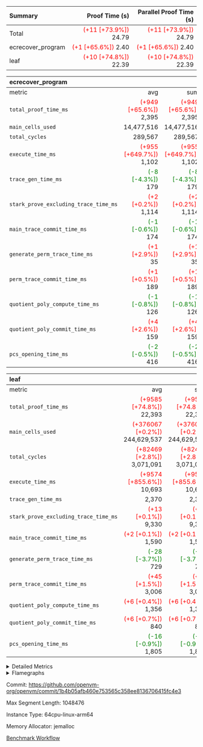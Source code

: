 | Summary | Proof Time (s) | Parallel Proof Time (s) |
|:---|---:|---:|
| Total | <span style='color: red'>(+11 [+73.9%])</span> 24.79 | <span style='color: red'>(+11 [+73.9%])</span> 24.79 |
| ecrecover_program | <span style='color: red'>(+1 [+65.6%])</span> 2.40 | <span style='color: red'>(+1 [+65.6%])</span> 2.40 |
| leaf | <span style='color: red'>(+10 [+74.8%])</span> 22.39 | <span style='color: red'>(+10 [+74.8%])</span> 22.39 |


| ecrecover_program |||||
|:---|---:|---:|---:|---:|
|metric|avg|sum|max|min|
| `total_proof_time_ms ` | <span style='color: red'>(+949 [+65.6%])</span> 2,395 | <span style='color: red'>(+949 [+65.6%])</span> 2,395 | <span style='color: red'>(+949 [+65.6%])</span> 2,395 | <span style='color: red'>(+949 [+65.6%])</span> 2,395 |
| `main_cells_used     ` |  14,477,516 |  14,477,516 |  14,477,516 |  14,477,516 |
| `total_cycles        ` |  289,567 |  289,567 |  289,567 |  289,567 |
| `execute_time_ms     ` | <span style='color: red'>(+955 [+649.7%])</span> 1,102 | <span style='color: red'>(+955 [+649.7%])</span> 1,102 | <span style='color: red'>(+955 [+649.7%])</span> 1,102 | <span style='color: red'>(+955 [+649.7%])</span> 1,102 |
| `trace_gen_time_ms   ` | <span style='color: green'>(-8 [-4.3%])</span> 179 | <span style='color: green'>(-8 [-4.3%])</span> 179 | <span style='color: green'>(-8 [-4.3%])</span> 179 | <span style='color: green'>(-8 [-4.3%])</span> 179 |
| `stark_prove_excluding_trace_time_ms` | <span style='color: red'>(+2 [+0.2%])</span> 1,114 | <span style='color: red'>(+2 [+0.2%])</span> 1,114 | <span style='color: red'>(+2 [+0.2%])</span> 1,114 | <span style='color: red'>(+2 [+0.2%])</span> 1,114 |
| `main_trace_commit_time_ms` | <span style='color: green'>(-1 [-0.6%])</span> 174 | <span style='color: green'>(-1 [-0.6%])</span> 174 | <span style='color: green'>(-1 [-0.6%])</span> 174 | <span style='color: green'>(-1 [-0.6%])</span> 174 |
| `generate_perm_trace_time_ms` | <span style='color: red'>(+1 [+2.9%])</span> 35 | <span style='color: red'>(+1 [+2.9%])</span> 35 | <span style='color: red'>(+1 [+2.9%])</span> 35 | <span style='color: red'>(+1 [+2.9%])</span> 35 |
| `perm_trace_commit_time_ms` | <span style='color: red'>(+1 [+0.5%])</span> 189 | <span style='color: red'>(+1 [+0.5%])</span> 189 | <span style='color: red'>(+1 [+0.5%])</span> 189 | <span style='color: red'>(+1 [+0.5%])</span> 189 |
| `quotient_poly_compute_time_ms` | <span style='color: green'>(-1 [-0.8%])</span> 126 | <span style='color: green'>(-1 [-0.8%])</span> 126 | <span style='color: green'>(-1 [-0.8%])</span> 126 | <span style='color: green'>(-1 [-0.8%])</span> 126 |
| `quotient_poly_commit_time_ms` | <span style='color: red'>(+4 [+2.6%])</span> 159 | <span style='color: red'>(+4 [+2.6%])</span> 159 | <span style='color: red'>(+4 [+2.6%])</span> 159 | <span style='color: red'>(+4 [+2.6%])</span> 159 |
| `pcs_opening_time_ms ` | <span style='color: green'>(-2 [-0.5%])</span> 416 | <span style='color: green'>(-2 [-0.5%])</span> 416 | <span style='color: green'>(-2 [-0.5%])</span> 416 | <span style='color: green'>(-2 [-0.5%])</span> 416 |

| leaf |||||
|:---|---:|---:|---:|---:|
|metric|avg|sum|max|min|
| `total_proof_time_ms ` | <span style='color: red'>(+9585 [+74.8%])</span> 22,393 | <span style='color: red'>(+9585 [+74.8%])</span> 22,393 | <span style='color: red'>(+9585 [+74.8%])</span> 22,393 | <span style='color: red'>(+9585 [+74.8%])</span> 22,393 |
| `main_cells_used     ` | <span style='color: red'>(+376067 [+0.2%])</span> 244,629,537 | <span style='color: red'>(+376067 [+0.2%])</span> 244,629,537 | <span style='color: red'>(+376067 [+0.2%])</span> 244,629,537 | <span style='color: red'>(+376067 [+0.2%])</span> 244,629,537 |
| `total_cycles        ` | <span style='color: red'>(+82469 [+2.8%])</span> 3,071,091 | <span style='color: red'>(+82469 [+2.8%])</span> 3,071,091 | <span style='color: red'>(+82469 [+2.8%])</span> 3,071,091 | <span style='color: red'>(+82469 [+2.8%])</span> 3,071,091 |
| `execute_time_ms     ` | <span style='color: red'>(+9574 [+855.6%])</span> 10,693 | <span style='color: red'>(+9574 [+855.6%])</span> 10,693 | <span style='color: red'>(+9574 [+855.6%])</span> 10,693 | <span style='color: red'>(+9574 [+855.6%])</span> 10,693 |
| `trace_gen_time_ms   ` |  2,370 |  2,370 |  2,370 |  2,370 |
| `stark_prove_excluding_trace_time_ms` | <span style='color: red'>(+13 [+0.1%])</span> 9,330 | <span style='color: red'>(+13 [+0.1%])</span> 9,330 | <span style='color: red'>(+13 [+0.1%])</span> 9,330 | <span style='color: red'>(+13 [+0.1%])</span> 9,330 |
| `main_trace_commit_time_ms` | <span style='color: red'>(+2 [+0.1%])</span> 1,590 | <span style='color: red'>(+2 [+0.1%])</span> 1,590 | <span style='color: red'>(+2 [+0.1%])</span> 1,590 | <span style='color: red'>(+2 [+0.1%])</span> 1,590 |
| `generate_perm_trace_time_ms` | <span style='color: green'>(-28 [-3.7%])</span> 729 | <span style='color: green'>(-28 [-3.7%])</span> 729 | <span style='color: green'>(-28 [-3.7%])</span> 729 | <span style='color: green'>(-28 [-3.7%])</span> 729 |
| `perm_trace_commit_time_ms` | <span style='color: red'>(+45 [+1.5%])</span> 3,006 | <span style='color: red'>(+45 [+1.5%])</span> 3,006 | <span style='color: red'>(+45 [+1.5%])</span> 3,006 | <span style='color: red'>(+45 [+1.5%])</span> 3,006 |
| `quotient_poly_compute_time_ms` | <span style='color: red'>(+6 [+0.4%])</span> 1,356 | <span style='color: red'>(+6 [+0.4%])</span> 1,356 | <span style='color: red'>(+6 [+0.4%])</span> 1,356 | <span style='color: red'>(+6 [+0.4%])</span> 1,356 |
| `quotient_poly_commit_time_ms` | <span style='color: red'>(+6 [+0.7%])</span> 840 | <span style='color: red'>(+6 [+0.7%])</span> 840 | <span style='color: red'>(+6 [+0.7%])</span> 840 | <span style='color: red'>(+6 [+0.7%])</span> 840 |
| `pcs_opening_time_ms ` | <span style='color: green'>(-16 [-0.9%])</span> 1,805 | <span style='color: green'>(-16 [-0.9%])</span> 1,805 | <span style='color: green'>(-16 [-0.9%])</span> 1,805 | <span style='color: green'>(-16 [-0.9%])</span> 1,805 |



<details>
<summary>Detailed Metrics</summary>

| group | num_segments | keygen_time_ms | commit_exe_time_ms |
| --- | --- | --- | --- |
| ecrecover_program | 1 | 920 | 7 | 

| group | air_name | quotient_deg | interactions | constraints |
| --- | --- | --- | --- | --- |
| ecrecover_program | AccessAdapterAir<16> | 2 | 5 | 12 | 
| ecrecover_program | AccessAdapterAir<2> | 2 | 5 | 12 | 
| ecrecover_program | AccessAdapterAir<32> | 2 | 5 | 12 | 
| ecrecover_program | AccessAdapterAir<4> | 2 | 5 | 12 | 
| ecrecover_program | AccessAdapterAir<8> | 2 | 5 | 12 | 
| ecrecover_program | BitwiseOperationLookupAir<8> | 2 | 2 | 4 | 
| ecrecover_program | KeccakVmAir | 2 | 321 | 4,513 | 
| ecrecover_program | MemoryMerkleAir<8> | 2 | 4 | 39 | 
| ecrecover_program | PersistentBoundaryAir<8> | 2 | 3 | 7 | 
| ecrecover_program | PhantomAir | 2 | 3 | 5 | 
| ecrecover_program | Poseidon2PeripheryAir<BabyBearParameters>, 1> | 2 | 1 | 286 | 
| ecrecover_program | ProgramAir | 1 | 1 | 4 | 
| ecrecover_program | RangeTupleCheckerAir<2> | 1 | 1 | 4 | 
| ecrecover_program | Rv32HintStoreAir | 2 | 18 | 28 | 
| ecrecover_program | VariableRangeCheckerAir | 1 | 1 | 4 | 
| ecrecover_program | VmAirWrapper<Rv32BaseAluAdapterAir, BaseAluCoreAir<4, 8> | 2 | 20 | 37 | 
| ecrecover_program | VmAirWrapper<Rv32BaseAluAdapterAir, LessThanCoreAir<4, 8> | 2 | 18 | 40 | 
| ecrecover_program | VmAirWrapper<Rv32BaseAluAdapterAir, ShiftCoreAir<4, 8> | 2 | 24 | 91 | 
| ecrecover_program | VmAirWrapper<Rv32BranchAdapterAir, BranchEqualCoreAir<4> | 2 | 11 | 20 | 
| ecrecover_program | VmAirWrapper<Rv32BranchAdapterAir, BranchLessThanCoreAir<4, 8> | 2 | 13 | 35 | 
| ecrecover_program | VmAirWrapper<Rv32CondRdWriteAdapterAir, Rv32JalLuiCoreAir> | 2 | 10 | 18 | 
| ecrecover_program | VmAirWrapper<Rv32IsEqualModAdapterAir<2, 1, 32, 32>, ModularIsEqualCoreAir<32, 4, 8> | 2 | 25 | 225 | 
| ecrecover_program | VmAirWrapper<Rv32JalrAdapterAir, Rv32JalrCoreAir> | 2 | 16 | 20 | 
| ecrecover_program | VmAirWrapper<Rv32LoadStoreAdapterAir, LoadSignExtendCoreAir<4, 8> | 2 | 18 | 33 | 
| ecrecover_program | VmAirWrapper<Rv32LoadStoreAdapterAir, LoadStoreCoreAir<4> | 2 | 17 | 40 | 
| ecrecover_program | VmAirWrapper<Rv32MultAdapterAir, DivRemCoreAir<4, 8> | 2 | 25 | 84 | 
| ecrecover_program | VmAirWrapper<Rv32MultAdapterAir, MulHCoreAir<4, 8> | 2 | 24 | 31 | 
| ecrecover_program | VmAirWrapper<Rv32MultAdapterAir, MultiplicationCoreAir<4, 8> | 2 | 19 | 19 | 
| ecrecover_program | VmAirWrapper<Rv32RdWriteAdapterAir, Rv32AuipcCoreAir> | 2 | 12 | 14 | 
| ecrecover_program | VmAirWrapper<Rv32VecHeapAdapterAir<1, 2, 2, 32, 32>, FieldExpressionCoreAir> | 2 | 415 | 480 | 
| ecrecover_program | VmAirWrapper<Rv32VecHeapAdapterAir<2, 1, 1, 32, 32>, FieldExpressionCoreAir> | 2 | 158 | 190 | 
| ecrecover_program | VmAirWrapper<Rv32VecHeapAdapterAir<2, 2, 2, 32, 32>, FieldExpressionCoreAir> | 2 | 428 | 457 | 
| ecrecover_program | VmConnectorAir | 2 | 5 | 11 | 
| leaf | AccessAdapterAir<2> | 2 | 5 | 12 | 
| leaf | AccessAdapterAir<4> | 2 | 5 | 12 | 
| leaf | AccessAdapterAir<8> | 2 | 5 | 12 | 
| leaf | FriReducedOpeningAir | 2 | 39 | 71 | 
| leaf | JalRangeCheckAir | 2 | 9 | 14 | 
| leaf | NativePoseidon2Air<BabyBearParameters>, 1> | 2 | 136 | 572 | 
| leaf | PhantomAir | 2 | 3 | 5 | 
| leaf | ProgramAir | 1 | 1 | 4 | 
| leaf | VariableRangeCheckerAir | 1 | 1 | 4 | 
| leaf | VmAirWrapper<AluNativeAdapterAir, FieldArithmeticCoreAir> | 2 | 15 | 27 | 
| leaf | VmAirWrapper<BranchNativeAdapterAir, BranchEqualCoreAir<1> | 2 | 11 | 25 | 
| leaf | VmAirWrapper<NativeAdapterAir<2, 0>, PublicValuesCoreAir> | 2 | 11 | 30 | 
| leaf | VmAirWrapper<NativeLoadStoreAdapterAir<1>, NativeLoadStoreCoreAir<1> | 2 | 15 | 20 | 
| leaf | VmAirWrapper<NativeLoadStoreAdapterAir<4>, NativeLoadStoreCoreAir<4> | 2 | 15 | 20 | 
| leaf | VmAirWrapper<NativeVectorizedAdapterAir<4>, FieldExtensionCoreAir> | 2 | 15 | 27 | 
| leaf | VmConnectorAir | 2 | 5 | 11 | 
| leaf | VolatileBoundaryAir | 2 | 7 | 19 | 

| group | air_name | dsl_ir | idx | opcode | cells_used |
| --- | --- | --- | --- | --- | --- |
| leaf | <AluNativeAdapterAir,FieldArithmeticCoreAir> |  | 0 | ADD | 29 | 
| leaf | <AluNativeAdapterAir,FieldArithmeticCoreAir> | AddEFFI | 0 | ADD | 30,160 | 
| leaf | <AluNativeAdapterAir,FieldArithmeticCoreAir> | AddEFI | 0 | ADD | 128,296 | 
| leaf | <AluNativeAdapterAir,FieldArithmeticCoreAir> | AddEI | 0 | ADD | 6,278,384 | 
| leaf | <AluNativeAdapterAir,FieldArithmeticCoreAir> | AddF | 0 | ADD | 950,040 | 
| leaf | <AluNativeAdapterAir,FieldArithmeticCoreAir> | AddFI | 0 | ADD | 2,774,053 | 
| leaf | <AluNativeAdapterAir,FieldArithmeticCoreAir> | AddV | 0 | ADD | 639,653 | 
| leaf | <AluNativeAdapterAir,FieldArithmeticCoreAir> | AddVI | 0 | ADD | 7,245,737 | 
| leaf | <AluNativeAdapterAir,FieldArithmeticCoreAir> | Alloc | 0 | ADD | 1,040,404 | 
| leaf | <AluNativeAdapterAir,FieldArithmeticCoreAir> | Alloc | 0 | MUL | 284,664 | 
| leaf | <AluNativeAdapterAir,FieldArithmeticCoreAir> | CastFV | 0 | ADD | 27,173 | 
| leaf | <AluNativeAdapterAir,FieldArithmeticCoreAir> | DivEIN | 0 | ADD | 11,484 | 
| leaf | <AluNativeAdapterAir,FieldArithmeticCoreAir> | DivF | 0 | DIV | 58,000 | 
| leaf | <AluNativeAdapterAir,FieldArithmeticCoreAir> | DivFIN | 0 | DIV | 6,757 | 
| leaf | <AluNativeAdapterAir,FieldArithmeticCoreAir> | ImmE | 0 | ADD | 143,144 | 
| leaf | <AluNativeAdapterAir,FieldArithmeticCoreAir> | ImmF | 0 | ADD | 934,844 | 
| leaf | <AluNativeAdapterAir,FieldArithmeticCoreAir> | ImmV | 0 | ADD | 1,368,713 | 
| leaf | <AluNativeAdapterAir,FieldArithmeticCoreAir> | LoadE | 0 | ADD | 988,900 | 
| leaf | <AluNativeAdapterAir,FieldArithmeticCoreAir> | LoadE | 0 | MUL | 988,900 | 
| leaf | <AluNativeAdapterAir,FieldArithmeticCoreAir> | LoadF | 0 | ADD | 439,785 | 
| leaf | <AluNativeAdapterAir,FieldArithmeticCoreAir> | LoadF | 0 | MUL | 25,056 | 
| leaf | <AluNativeAdapterAir,FieldArithmeticCoreAir> | LoadHeapPtr | 0 | ADD | 29 | 
| leaf | <AluNativeAdapterAir,FieldArithmeticCoreAir> | LoadV | 0 | ADD | 502,744 | 
| leaf | <AluNativeAdapterAir,FieldArithmeticCoreAir> | LoadV | 0 | MUL | 429,345 | 
| leaf | <AluNativeAdapterAir,FieldArithmeticCoreAir> | MulEF | 0 | MUL | 243,368 | 
| leaf | <AluNativeAdapterAir,FieldArithmeticCoreAir> | MulEFI | 0 | MUL | 322,712 | 
| leaf | <AluNativeAdapterAir,FieldArithmeticCoreAir> | MulEI | 0 | ADD | 1,124,620 | 
| leaf | <AluNativeAdapterAir,FieldArithmeticCoreAir> | MulF | 0 | MUL | 1,083,092 | 
| leaf | <AluNativeAdapterAir,FieldArithmeticCoreAir> | MulFI | 0 | MUL | 842,479 | 
| leaf | <AluNativeAdapterAir,FieldArithmeticCoreAir> | MulV | 0 | MUL | 55,303 | 
| leaf | <AluNativeAdapterAir,FieldArithmeticCoreAir> | MulVI | 0 | MUL | 466,610 | 
| leaf | <AluNativeAdapterAir,FieldArithmeticCoreAir> | NegE | 0 | MUL | 3,596 | 
| leaf | <AluNativeAdapterAir,FieldArithmeticCoreAir> | StoreE | 0 | ADD | 878,700 | 
| leaf | <AluNativeAdapterAir,FieldArithmeticCoreAir> | StoreE | 0 | MUL | 878,700 | 
| leaf | <AluNativeAdapterAir,FieldArithmeticCoreAir> | StoreF | 0 | ADD | 22,620 | 
| leaf | <AluNativeAdapterAir,FieldArithmeticCoreAir> | StoreF | 0 | MUL | 22,156 | 
| leaf | <AluNativeAdapterAir,FieldArithmeticCoreAir> | StoreHeapPtr | 0 | ADD | 29 | 
| leaf | <AluNativeAdapterAir,FieldArithmeticCoreAir> | StoreV | 0 | ADD | 94,656 | 
| leaf | <AluNativeAdapterAir,FieldArithmeticCoreAir> | StoreV | 0 | MUL | 52,751 | 
| leaf | <AluNativeAdapterAir,FieldArithmeticCoreAir> | SubEF | 0 | ADD | 1,895,730 | 
| leaf | <AluNativeAdapterAir,FieldArithmeticCoreAir> | SubEF | 0 | SUB | 631,910 | 
| leaf | <AluNativeAdapterAir,FieldArithmeticCoreAir> | SubEFI | 0 | ADD | 342,200 | 
| leaf | <AluNativeAdapterAir,FieldArithmeticCoreAir> | SubEI | 0 | ADD | 22,968 | 
| leaf | <AluNativeAdapterAir,FieldArithmeticCoreAir> | SubFI | 0 | SUB | 841,464 | 
| leaf | <AluNativeAdapterAir,FieldArithmeticCoreAir> | SubV | 0 | SUB | 615,583 | 
| leaf | <AluNativeAdapterAir,FieldArithmeticCoreAir> | SubVI | 0 | SUB | 61,770 | 
| leaf | <AluNativeAdapterAir,FieldArithmeticCoreAir> | SubVIN | 0 | SUB | 55,100 | 
| leaf | <AluNativeAdapterAir,FieldArithmeticCoreAir> | UnsafeCastVF | 0 | ADD | 26,245 | 
| leaf | <AluNativeAdapterAir,FieldArithmeticCoreAir> | ZipFor | 0 | ADD | 8,285,677 | 
| leaf | <BranchNativeAdapterAir,BranchEqualCoreAir<1>> | AssertEqE | 0 | BNE | 12,420 | 
| leaf | <BranchNativeAdapterAir,BranchEqualCoreAir<1>> | AssertEqEI | 0 | BNE | 184 | 
| leaf | <BranchNativeAdapterAir,BranchEqualCoreAir<1>> | AssertEqF | 0 | BNE | 689,080 | 
| leaf | <BranchNativeAdapterAir,BranchEqualCoreAir<1>> | AssertEqV | 0 | BNE | 35,765 | 
| leaf | <BranchNativeAdapterAir,BranchEqualCoreAir<1>> | AssertEqVI | 0 | BNE | 20,861 | 
| leaf | <BranchNativeAdapterAir,BranchEqualCoreAir<1>> | AssertNonZero | 0 | BEQ | 23 | 
| leaf | <BranchNativeAdapterAir,BranchEqualCoreAir<1>> | IfEq | 0 | BNE | 2,085,364 | 
| leaf | <BranchNativeAdapterAir,BranchEqualCoreAir<1>> | IfEqI | 0 | BNE | 313,076 | 
| leaf | <BranchNativeAdapterAir,BranchEqualCoreAir<1>> | IfNe | 0 | BEQ | 252,103 | 
| leaf | <BranchNativeAdapterAir,BranchEqualCoreAir<1>> | IfNeI | 0 | BEQ | 4,830 | 
| leaf | <BranchNativeAdapterAir,BranchEqualCoreAir<1>> | ZipFor | 0 | BNE | 4,703,776 | 
| leaf | <NativeAdapterAir<2, 0>,PublicValuesCoreAir> | Publish | 0 | PUBLISH | 972 | 
| leaf | <NativeLoadStoreAdapterAir<1>,NativeLoadStoreCoreAir<1>> | LoadF | 0 | LOADW | 3,493,434 | 
| leaf | <NativeLoadStoreAdapterAir<1>,NativeLoadStoreCoreAir<1>> | LoadV | 0 | LOADW | 4,608,114 | 
| leaf | <NativeLoadStoreAdapterAir<1>,NativeLoadStoreCoreAir<1>> | StoreF | 0 | STOREW | 1,970,241 | 
| leaf | <NativeLoadStoreAdapterAir<1>,NativeLoadStoreCoreAir<1>> | StoreHintWord | 0 | HINT_STOREW | 2,837,793 | 
| leaf | <NativeLoadStoreAdapterAir<1>,NativeLoadStoreCoreAir<1>> | StoreV | 0 | STOREW | 391,020 | 
| leaf | <NativeLoadStoreAdapterAir<4>,NativeLoadStoreCoreAir<4>> | LoadE | 0 | LOADW | 2,661,255 | 
| leaf | <NativeLoadStoreAdapterAir<4>,NativeLoadStoreCoreAir<4>> | StoreE | 0 | STOREW | 1,131,354 | 
| leaf | <NativeVectorizedAdapterAir<4>,FieldExtensionCoreAir> | AddE | 0 | FE4ADD | 3,363,152 | 
| leaf | <NativeVectorizedAdapterAir<4>,FieldExtensionCoreAir> | DivE | 0 | BBE4DIV | 899,460 | 
| leaf | <NativeVectorizedAdapterAir<4>,FieldExtensionCoreAir> | DivEIN | 0 | BBE4DIV | 3,762 | 
| leaf | <NativeVectorizedAdapterAir<4>,FieldExtensionCoreAir> | MulE | 0 | BBE4MUL | 3,554,786 | 
| leaf | <NativeVectorizedAdapterAir<4>,FieldExtensionCoreAir> | MulEI | 0 | BBE4MUL | 368,410 | 
| leaf | <NativeVectorizedAdapterAir<4>,FieldExtensionCoreAir> | SubE | 0 | FE4SUB | 745,674 | 
| leaf | FriReducedOpeningAir | FriReducedOpening | 0 | FRI_REDUCED_OPENING | 61,927,200 | 
| leaf | JalRangeCheck |  | 0 | JAL | 12 | 
| leaf | JalRangeCheck | Alloc | 0 | RANGE_CHECK | 333,048 | 
| leaf | JalRangeCheck | IfEqI | 0 | JAL | 48,372 | 
| leaf | JalRangeCheck | IfNe | 0 | JAL | 36 | 
| leaf | JalRangeCheck | ZipFor | 0 | JAL | 232,440 | 
| leaf | PhantomAir | CT-CheckTraceHeightConstraints | 0 | PHANTOM | 12 | 
| leaf | PhantomAir | CT-ExtractPublicValuesCommit | 0 | PHANTOM | 12 | 
| leaf | PhantomAir | CT-HintOpenedValues | 0 | PHANTOM | 9,600 | 
| leaf | PhantomAir | CT-HintOpeningProof | 0 | PHANTOM | 9,612 | 
| leaf | PhantomAir | CT-HintOpeningValues | 0 | PHANTOM | 12 | 
| leaf | PhantomAir | CT-InitializePcsConst | 0 | PHANTOM | 12 | 
| leaf | PhantomAir | CT-ReadProofsFromInput | 0 | PHANTOM | 12 | 
| leaf | PhantomAir | CT-VerifyProofs | 0 | PHANTOM | 12 | 
| leaf | PhantomAir | CT-cache-generator-powers | 0 | PHANTOM | 1,200 | 
| leaf | PhantomAir | CT-compute-reduced-opening | 0 | PHANTOM | 9,600 | 
| leaf | PhantomAir | CT-exp-reverse-bits-len | 0 | PHANTOM | 170,400 | 
| leaf | PhantomAir | CT-pre-compute-rounds-context | 0 | PHANTOM | 12 | 
| leaf | PhantomAir | CT-single-reduced-opening-eval | 0 | PHANTOM | 260,400 | 
| leaf | PhantomAir | CT-stage-c-build-rounds | 0 | PHANTOM | 12 | 
| leaf | PhantomAir | CT-stage-d-verifier-verify | 0 | PHANTOM | 12 | 
| leaf | PhantomAir | CT-stage-d-verify-pcs | 0 | PHANTOM | 12 | 
| leaf | PhantomAir | CT-stage-e-verify-constraints | 0 | PHANTOM | 12 | 
| leaf | PhantomAir | CT-verify-batch | 0 | PHANTOM | 9,600 | 
| leaf | PhantomAir | CT-verify-batch-ext | 0 | PHANTOM | 22,800 | 
| leaf | PhantomAir | CT-verify-query | 0 | PHANTOM | 1,200 | 
| leaf | PhantomAir | HintBitsF | 0 | PHANTOM | 5,616 | 
| leaf | PhantomAir | HintFelt | 0 | PHANTOM | 72,702 | 
| leaf | PhantomAir | HintInputVec | 0 | PHANTOM | 1,734 | 
| leaf | PhantomAir | HintLoad | 0 | PHANTOM | 21,000 | 
| leaf | VerifyBatchAir | Poseidon2CompressBabyBear | 0 | COMP_POS2 | 10,746 | 
| leaf | VerifyBatchAir | Poseidon2PermuteBabyBear | 0 | PERM_POS2 | 4,506,952 | 
| leaf | VerifyBatchAir | VerifyBatchExt | 0 | VERIFY_BATCH | 9,074,400 | 
| leaf | VerifyBatchAir | VerifyBatchFelt | 0 | VERIFY_BATCH | 64,834,200 | 

| group | air_name | dsl_ir | opcode | segment | cells_used |
| --- | --- | --- | --- | --- | --- |
| ecrecover_program | <Rv32BaseAluAdapterAir,BaseAluCoreAir<4, 8>> |  | ADD | 0 | 2,559,096 | 
| ecrecover_program | <Rv32BaseAluAdapterAir,BaseAluCoreAir<4, 8>> |  | AND | 0 | 566,388 | 
| ecrecover_program | <Rv32BaseAluAdapterAir,BaseAluCoreAir<4, 8>> |  | OR | 0 | 260,532 | 
| ecrecover_program | <Rv32BaseAluAdapterAir,BaseAluCoreAir<4, 8>> |  | SUB | 0 | 307,260 | 
| ecrecover_program | <Rv32BaseAluAdapterAir,BaseAluCoreAir<4, 8>> |  | XOR | 0 | 900 | 
| ecrecover_program | <Rv32BaseAluAdapterAir,LessThanCoreAir<4, 8>> |  | SLTU | 0 | 78,181 | 
| ecrecover_program | <Rv32BaseAluAdapterAir,ShiftCoreAir<4, 8>> |  | SLL | 0 | 241,044 | 
| ecrecover_program | <Rv32BaseAluAdapterAir,ShiftCoreAir<4, 8>> |  | SRL | 0 | 251,803 | 
| ecrecover_program | <Rv32BranchAdapterAir,BranchEqualCoreAir<4>> |  | BEQ | 0 | 255,684 | 
| ecrecover_program | <Rv32BranchAdapterAir,BranchEqualCoreAir<4>> |  | BNE | 0 | 123,500 | 
| ecrecover_program | <Rv32BranchAdapterAir,BranchLessThanCoreAir<4, 8>> |  | BGEU | 0 | 15,776 | 
| ecrecover_program | <Rv32BranchAdapterAir,BranchLessThanCoreAir<4, 8>> |  | BLT | 0 | 640 | 
| ecrecover_program | <Rv32BranchAdapterAir,BranchLessThanCoreAir<4, 8>> |  | BLTU | 0 | 726,976 | 
| ecrecover_program | <Rv32CondRdWriteAdapterAir,Rv32JalLuiCoreAir> |  | JAL | 0 | 36,306 | 
| ecrecover_program | <Rv32CondRdWriteAdapterAir,Rv32JalLuiCoreAir> |  | LUI | 0 | 50,796 | 
| ecrecover_program | <Rv32IsEqualModAdapterAir<2, 1, 32, 32>,ModularIsEqualCoreAir<32, 4, 8>> |  | IS_EQ | 0 | 531,698 | 
| ecrecover_program | <Rv32IsEqualModAdapterAir<2, 1, 32, 32>,ModularIsEqualCoreAir<32, 4, 8>> |  | SETUP_ISEQ | 0 | 332 | 
| ecrecover_program | <Rv32JalrAdapterAir,Rv32JalrCoreAir> |  | JALR | 0 | 188,328 | 
| ecrecover_program | <Rv32LoadStoreAdapterAir,LoadSignExtendCoreAir<4, 8>> |  | LOADB | 0 | 146,880 | 
| ecrecover_program | <Rv32LoadStoreAdapterAir,LoadStoreCoreAir<4>> |  | LOADBU | 0 | 102,951 | 
| ecrecover_program | <Rv32LoadStoreAdapterAir,LoadStoreCoreAir<4>> |  | LOADW | 0 | 567,522 | 
| ecrecover_program | <Rv32LoadStoreAdapterAir,LoadStoreCoreAir<4>> |  | STOREB | 0 | 1,078,013 | 
| ecrecover_program | <Rv32LoadStoreAdapterAir,LoadStoreCoreAir<4>> |  | STOREW | 0 | 2,794,478 | 
| ecrecover_program | <Rv32MultAdapterAir,MulHCoreAir<4, 8>> |  | MULHU | 0 | 390 | 
| ecrecover_program | <Rv32MultAdapterAir,MultiplicationCoreAir<4, 8>> |  | MUL | 0 | 79,329 | 
| ecrecover_program | <Rv32RdWriteAdapterAir,Rv32AuipcCoreAir> |  | AUIPC | 0 | 68,420 | 
| ecrecover_program | <Rv32VecHeapAdapterAir<1, 2, 2, 32, 32>,FieldExpressionCoreAir> |  | EcDouble | 0 | 695,237 | 
| ecrecover_program | <Rv32VecHeapAdapterAir<2, 1, 1, 32, 32>,FieldExpressionCoreAir> |  | ModularAddSub | 0 | 2,388 | 
| ecrecover_program | <Rv32VecHeapAdapterAir<2, 1, 1, 32, 32>,FieldExpressionCoreAir> |  | ModularMulDiv | 0 | 8,416 | 
| ecrecover_program | <Rv32VecHeapAdapterAir<2, 2, 2, 32, 32>,FieldExpressionCoreAir> |  | EcAddNe | 0 | 453,750 | 
| ecrecover_program | KeccakVmAir |  | KECCAK256 | 0 | 379,560 | 
| ecrecover_program | PhantomAir |  | PHANTOM | 0 | 66 | 
| ecrecover_program | Rv32HintStoreAir |  | HINT_BUFFER | 0 | 6,656 | 
| ecrecover_program | Rv32HintStoreAir |  | HINT_STOREW | 0 | 352 | 

| group | air_name | idx | rows | prep_cols | perm_cols | main_cols | cells |
| --- | --- | --- | --- | --- | --- | --- | --- |
| leaf | AccessAdapterAir<2> | 0 | 1,048,576 |  | 16 | 11 | 28,311,552 | 
| leaf | AccessAdapterAir<4> | 0 | 524,288 |  | 16 | 13 | 15,204,352 | 
| leaf | AccessAdapterAir<8> | 0 | 32,768 |  | 16 | 17 | 1,081,344 | 
| leaf | FriReducedOpeningAir | 0 | 4,194,304 |  | 84 | 27 | 465,567,744 | 
| leaf | JalRangeCheckAir | 0 | 65,536 |  | 28 | 12 | 2,621,440 | 
| leaf | NativePoseidon2Air<BabyBearParameters>, 1> | 0 | 262,144 |  | 312 | 398 | 186,122,240 | 
| leaf | PhantomAir | 0 | 131,072 |  | 12 | 6 | 2,359,296 | 
| leaf | ProgramAir | 0 | 524,288 |  | 8 | 10 | 9,437,184 | 
| leaf | VariableRangeCheckerAir | 0 | 262,144 | 2 | 8 | 1 | 2,359,296 | 
| leaf | VmAirWrapper<AluNativeAdapterAir, FieldArithmeticCoreAir> | 0 | 2,097,152 |  | 36 | 29 | 136,314,880 | 
| leaf | VmAirWrapper<BranchNativeAdapterAir, BranchEqualCoreAir<1> | 0 | 524,288 |  | 28 | 23 | 26,738,688 | 
| leaf | VmAirWrapper<NativeAdapterAir<2, 0>, PublicValuesCoreAir> | 0 | 64 |  | 28 | 27 | 3,520 | 
| leaf | VmAirWrapper<NativeLoadStoreAdapterAir<1>, NativeLoadStoreCoreAir<1> | 0 | 1,048,576 |  | 40 | 21 | 63,963,136 | 
| leaf | VmAirWrapper<NativeLoadStoreAdapterAir<4>, NativeLoadStoreCoreAir<4> | 0 | 262,144 |  | 40 | 27 | 17,563,648 | 
| leaf | VmAirWrapper<NativeVectorizedAdapterAir<4>, FieldExtensionCoreAir> | 0 | 262,144 |  | 36 | 38 | 19,398,656 | 
| leaf | VmConnectorAir | 0 | 2 | 1 | 16 | 5 | 42 | 
| leaf | VolatileBoundaryAir | 0 | 1,048,576 |  | 20 | 12 | 33,554,432 | 

| group | air_name | segment | rows | prep_cols | perm_cols | main_cols | cells |
| --- | --- | --- | --- | --- | --- | --- | --- |
| ecrecover_program | AccessAdapterAir<16> | 0 | 16,384 |  | 16 | 25 | 671,744 | 
| ecrecover_program | AccessAdapterAir<32> | 0 | 8,192 |  | 16 | 41 | 466,944 | 
| ecrecover_program | AccessAdapterAir<4> | 0 | 64 |  | 16 | 13 | 1,856 | 
| ecrecover_program | AccessAdapterAir<8> | 0 | 32,768 |  | 16 | 17 | 1,081,344 | 
| ecrecover_program | BitwiseOperationLookupAir<8> | 0 | 65,536 | 3 | 8 | 2 | 655,360 | 
| ecrecover_program | KeccakVmAir | 0 | 128 |  | 1,056 | 3,163 | 540,032 | 
| ecrecover_program | MemoryMerkleAir<8> | 0 | 4,096 |  | 16 | 32 | 196,608 | 
| ecrecover_program | PersistentBoundaryAir<8> | 0 | 4,096 |  | 12 | 20 | 131,072 | 
| ecrecover_program | PhantomAir | 0 | 16 |  | 12 | 6 | 288 | 
| ecrecover_program | Poseidon2PeripheryAir<BabyBearParameters>, 1> | 0 | 4,096 |  | 8 | 300 | 1,261,568 | 
| ecrecover_program | ProgramAir | 0 | 16,384 |  | 8 | 10 | 294,912 | 
| ecrecover_program | RangeTupleCheckerAir<2> | 0 | 524,288 | 2 | 8 | 1 | 4,718,592 | 
| ecrecover_program | Rv32HintStoreAir | 0 | 256 |  | 44 | 32 | 19,456 | 
| ecrecover_program | VariableRangeCheckerAir | 0 | 262,144 | 2 | 8 | 1 | 2,359,296 | 
| ecrecover_program | VmAirWrapper<Rv32BaseAluAdapterAir, BaseAluCoreAir<4, 8> | 0 | 131,072 |  | 52 | 36 | 11,534,336 | 
| ecrecover_program | VmAirWrapper<Rv32BaseAluAdapterAir, LessThanCoreAir<4, 8> | 0 | 4,096 |  | 40 | 37 | 315,392 | 
| ecrecover_program | VmAirWrapper<Rv32BaseAluAdapterAir, ShiftCoreAir<4, 8> | 0 | 16,384 |  | 52 | 53 | 1,720,320 | 
| ecrecover_program | VmAirWrapper<Rv32BranchAdapterAir, BranchEqualCoreAir<4> | 0 | 16,384 |  | 28 | 26 | 884,736 | 
| ecrecover_program | VmAirWrapper<Rv32BranchAdapterAir, BranchLessThanCoreAir<4, 8> | 0 | 32,768 |  | 32 | 32 | 2,097,152 | 
| ecrecover_program | VmAirWrapper<Rv32CondRdWriteAdapterAir, Rv32JalLuiCoreAir> | 0 | 8,192 |  | 28 | 18 | 376,832 | 
| ecrecover_program | VmAirWrapper<Rv32IsEqualModAdapterAir<2, 1, 32, 32>, ModularIsEqualCoreAir<32, 4, 8> | 0 | 4,096 |  | 56 | 166 | 909,312 | 
| ecrecover_program | VmAirWrapper<Rv32JalrAdapterAir, Rv32JalrCoreAir> | 0 | 8,192 |  | 36 | 28 | 524,288 | 
| ecrecover_program | VmAirWrapper<Rv32LoadStoreAdapterAir, LoadSignExtendCoreAir<4, 8> | 0 | 4,096 |  | 52 | 36 | 360,448 | 
| ecrecover_program | VmAirWrapper<Rv32LoadStoreAdapterAir, LoadStoreCoreAir<4> | 0 | 131,072 |  | 52 | 41 | 12,189,696 | 
| ecrecover_program | VmAirWrapper<Rv32MultAdapterAir, MulHCoreAir<4, 8> | 0 | 16 |  | 72 | 39 | 1,776 | 
| ecrecover_program | VmAirWrapper<Rv32MultAdapterAir, MultiplicationCoreAir<4, 8> | 0 | 4,096 |  | 52 | 31 | 339,968 | 
| ecrecover_program | VmAirWrapper<Rv32RdWriteAdapterAir, Rv32AuipcCoreAir> | 0 | 4,096 |  | 28 | 20 | 196,608 | 
| ecrecover_program | VmAirWrapper<Rv32VecHeapAdapterAir<1, 2, 2, 32, 32>, FieldExpressionCoreAir> | 0 | 2,048 |  | 836 | 547 | 2,832,384 | 
| ecrecover_program | VmAirWrapper<Rv32VecHeapAdapterAir<2, 1, 1, 32, 32>, FieldExpressionCoreAir> | 0 | 32 |  | 320 | 263 | 18,656 | 
| ecrecover_program | VmAirWrapper<Rv32VecHeapAdapterAir<2, 2, 2, 32, 32>, FieldExpressionCoreAir> | 0 | 1,024 |  | 860 | 625 | 1,520,640 | 
| ecrecover_program | VmConnectorAir | 0 | 2 | 1 | 16 | 5 | 42 | 

| group | chip_name | idx | rows_used |
| --- | --- | --- | --- |
| leaf | <AluNativeAdapterAir,FieldArithmeticCoreAir> | 0 | 1,522,978 | 
| leaf | <BranchNativeAdapterAir,BranchEqualCoreAir<1>> | 0 | 352,934 | 
| leaf | <NativeAdapterAir<2, 0>,PublicValuesCoreAir> | 0 | 36 | 
| leaf | <NativeLoadStoreAdapterAir<1>,NativeLoadStoreCoreAir<1>> | 0 | 633,362 | 
| leaf | <NativeLoadStoreAdapterAir<4>,NativeLoadStoreCoreAir<4>> | 0 | 140,467 | 
| leaf | <NativeVectorizedAdapterAir<4>,FieldExtensionCoreAir> | 0 | 235,138 | 
| leaf | AccessAdapter<2> | 0 | 1,034,050 | 
| leaf | AccessAdapter<4> | 0 | 514,984 | 
| leaf | AccessAdapter<8> | 0 | 22,866 | 
| leaf | Boundary | 0 | 524,600 | 
| leaf | FriReducedOpeningAir | 0 | 2,293,600 | 
| leaf | JalRangeCheck | 0 | 51,159 | 
| leaf | PhantomAir | 0 | 99,266 | 
| leaf | ProgramChip | 0 | 439,346 | 
| leaf | VariableRangeCheckerAir | 0 | 262,144 | 
| leaf | VerifyBatchAir | 0 | 197,051 | 
| leaf | VmConnectorAir | 0 | 2 | 

| group | chip_name | segment | rows_used |
| --- | --- | --- | --- |
| ecrecover_program | <Rv32BaseAluAdapterAir,BaseAluCoreAir<4, 8>> | 0 | 102,616 | 
| ecrecover_program | <Rv32BaseAluAdapterAir,LessThanCoreAir<4, 8>> | 0 | 2,113 | 
| ecrecover_program | <Rv32BaseAluAdapterAir,ShiftCoreAir<4, 8>> | 0 | 9,299 | 
| ecrecover_program | <Rv32BranchAdapterAir,BranchEqualCoreAir<4>> | 0 | 14,584 | 
| ecrecover_program | <Rv32BranchAdapterAir,BranchLessThanCoreAir<4, 8>> | 0 | 23,231 | 
| ecrecover_program | <Rv32CondRdWriteAdapterAir,Rv32JalLuiCoreAir> | 0 | 4,839 | 
| ecrecover_program | <Rv32IsEqualModAdapterAir<2, 1, 32, 32>,ModularIsEqualCoreAir<32, 4, 8>> | 0 | 3,194 | 
| ecrecover_program | <Rv32JalrAdapterAir,Rv32JalrCoreAir> | 0 | 6,726 | 
| ecrecover_program | <Rv32LoadStoreAdapterAir,LoadSignExtendCoreAir<4, 8>> | 0 | 4,080 | 
| ecrecover_program | <Rv32LoadStoreAdapterAir,LoadStoreCoreAir<4>> | 0 | 110,804 | 
| ecrecover_program | <Rv32MultAdapterAir,MulHCoreAir<4, 8>> | 0 | 10 | 
| ecrecover_program | <Rv32MultAdapterAir,MultiplicationCoreAir<4, 8>> | 0 | 2,559 | 
| ecrecover_program | <Rv32RdWriteAdapterAir,Rv32AuipcCoreAir> | 0 | 3,422 | 
| ecrecover_program | <Rv32VecHeapAdapterAir<1, 2, 2, 32, 32>,FieldExpressionCoreAir> | 0 | 1,271 | 
| ecrecover_program | <Rv32VecHeapAdapterAir<2, 1, 1, 32, 32>,FieldExpressionCoreAir> | 0 | 21 | 
| ecrecover_program | <Rv32VecHeapAdapterAir<2, 2, 2, 32, 32>,FieldExpressionCoreAir> | 0 | 726 | 
| ecrecover_program | AccessAdapter<16> | 0 | 13,306 | 
| ecrecover_program | AccessAdapter<32> | 0 | 6,654 | 
| ecrecover_program | AccessAdapter<4> | 0 | 34 | 
| ecrecover_program | AccessAdapter<8> | 0 | 27,426 | 
| ecrecover_program | Arc<BabyBearParameters>, 1> | 0 | 2,165 | 
| ecrecover_program | BitwiseOperationLookupAir<8> | 0 | 65,536 | 
| ecrecover_program | Boundary | 0 | 3,210 | 
| ecrecover_program | KeccakVmAir | 0 | 120 | 
| ecrecover_program | Merkle | 0 | 3,500 | 
| ecrecover_program | PhantomAir | 0 | 11 | 
| ecrecover_program | ProgramChip | 0 | 13,470 | 
| ecrecover_program | RangeTupleCheckerAir<2> | 0 | 524,288 | 
| ecrecover_program | Rv32HintStoreAir | 0 | 219 | 
| ecrecover_program | VariableRangeCheckerAir | 0 | 262,144 | 
| ecrecover_program | VmConnectorAir | 0 | 2 | 

| group | dsl_ir | idx | opcode | frequency |
| --- | --- | --- | --- | --- |
| leaf |  | 0 | ADD | 2 | 
| leaf |  | 0 | JAL | 1 | 
| leaf | AddE | 0 | FE4ADD | 88,504 | 
| leaf | AddEFFI | 0 | ADD | 1,040 | 
| leaf | AddEFI | 0 | ADD | 4,424 | 
| leaf | AddEI | 0 | ADD | 216,496 | 
| leaf | AddF | 0 | ADD | 32,760 | 
| leaf | AddFI | 0 | ADD | 95,657 | 
| leaf | AddV | 0 | ADD | 22,057 | 
| leaf | AddVI | 0 | ADD | 249,853 | 
| leaf | Alloc | 0 | ADD | 35,876 | 
| leaf | Alloc | 0 | MUL | 9,816 | 
| leaf | Alloc | 0 | RANGE_CHECK | 27,754 | 
| leaf | AssertEqE | 0 | BNE | 540 | 
| leaf | AssertEqEI | 0 | BNE | 8 | 
| leaf | AssertEqF | 0 | BNE | 29,960 | 
| leaf | AssertEqV | 0 | BNE | 1,555 | 
| leaf | AssertEqVI | 0 | BNE | 907 | 
| leaf | AssertNonZero | 0 | BEQ | 1 | 
| leaf | CT-CheckTraceHeightConstraints | 0 | PHANTOM | 2 | 
| leaf | CT-ExtractPublicValuesCommit | 0 | PHANTOM | 2 | 
| leaf | CT-HintOpenedValues | 0 | PHANTOM | 1,600 | 
| leaf | CT-HintOpeningProof | 0 | PHANTOM | 1,602 | 
| leaf | CT-HintOpeningValues | 0 | PHANTOM | 2 | 
| leaf | CT-InitializePcsConst | 0 | PHANTOM | 2 | 
| leaf | CT-ReadProofsFromInput | 0 | PHANTOM | 2 | 
| leaf | CT-VerifyProofs | 0 | PHANTOM | 2 | 
| leaf | CT-cache-generator-powers | 0 | PHANTOM | 200 | 
| leaf | CT-compute-reduced-opening | 0 | PHANTOM | 1,600 | 
| leaf | CT-exp-reverse-bits-len | 0 | PHANTOM | 28,400 | 
| leaf | CT-pre-compute-rounds-context | 0 | PHANTOM | 2 | 
| leaf | CT-single-reduced-opening-eval | 0 | PHANTOM | 43,400 | 
| leaf | CT-stage-c-build-rounds | 0 | PHANTOM | 2 | 
| leaf | CT-stage-d-verifier-verify | 0 | PHANTOM | 2 | 
| leaf | CT-stage-d-verify-pcs | 0 | PHANTOM | 2 | 
| leaf | CT-stage-e-verify-constraints | 0 | PHANTOM | 2 | 
| leaf | CT-verify-batch | 0 | PHANTOM | 1,600 | 
| leaf | CT-verify-batch-ext | 0 | PHANTOM | 3,800 | 
| leaf | CT-verify-query | 0 | PHANTOM | 200 | 
| leaf | CastFV | 0 | ADD | 937 | 
| leaf | DivE | 0 | BBE4DIV | 23,670 | 
| leaf | DivEIN | 0 | ADD | 396 | 
| leaf | DivEIN | 0 | BBE4DIV | 99 | 
| leaf | DivF | 0 | DIV | 2,000 | 
| leaf | DivFIN | 0 | DIV | 233 | 
| leaf | FriReducedOpening | 0 | FRI_REDUCED_OPENING | 21,700 | 
| leaf | HintBitsF | 0 | PHANTOM | 936 | 
| leaf | HintFelt | 0 | PHANTOM | 12,117 | 
| leaf | HintInputVec | 0 | PHANTOM | 289 | 
| leaf | HintLoad | 0 | PHANTOM | 3,500 | 
| leaf | IfEq | 0 | BNE | 90,668 | 
| leaf | IfEqI | 0 | BNE | 13,612 | 
| leaf | IfEqI | 0 | JAL | 4,031 | 
| leaf | IfNe | 0 | BEQ | 10,961 | 
| leaf | IfNe | 0 | JAL | 3 | 
| leaf | IfNeI | 0 | BEQ | 210 | 
| leaf | ImmE | 0 | ADD | 4,936 | 
| leaf | ImmF | 0 | ADD | 32,236 | 
| leaf | ImmV | 0 | ADD | 47,197 | 
| leaf | LoadE | 0 | ADD | 34,100 | 
| leaf | LoadE | 0 | LOADW | 98,565 | 
| leaf | LoadE | 0 | MUL | 34,100 | 
| leaf | LoadF | 0 | ADD | 15,165 | 
| leaf | LoadF | 0 | LOADW | 166,354 | 
| leaf | LoadF | 0 | MUL | 864 | 
| leaf | LoadHeapPtr | 0 | ADD | 1 | 
| leaf | LoadV | 0 | ADD | 17,336 | 
| leaf | LoadV | 0 | LOADW | 219,434 | 
| leaf | LoadV | 0 | MUL | 14,805 | 
| leaf | MulE | 0 | BBE4MUL | 93,547 | 
| leaf | MulEF | 0 | MUL | 8,392 | 
| leaf | MulEFI | 0 | MUL | 11,128 | 
| leaf | MulEI | 0 | ADD | 38,780 | 
| leaf | MulEI | 0 | BBE4MUL | 9,695 | 
| leaf | MulF | 0 | MUL | 37,348 | 
| leaf | MulFI | 0 | MUL | 29,051 | 
| leaf | MulV | 0 | MUL | 1,907 | 
| leaf | MulVI | 0 | MUL | 16,090 | 
| leaf | NegE | 0 | MUL | 124 | 
| leaf | Poseidon2CompressBabyBear | 0 | COMP_POS2 | 27 | 
| leaf | Poseidon2PermuteBabyBear | 0 | PERM_POS2 | 11,324 | 
| leaf | Publish | 0 | PUBLISH | 36 | 
| leaf | StoreE | 0 | ADD | 30,300 | 
| leaf | StoreE | 0 | MUL | 30,300 | 
| leaf | StoreE | 0 | STOREW | 41,902 | 
| leaf | StoreF | 0 | ADD | 780 | 
| leaf | StoreF | 0 | MUL | 764 | 
| leaf | StoreF | 0 | STOREW | 93,821 | 
| leaf | StoreHeapPtr | 0 | ADD | 1 | 
| leaf | StoreHintWord | 0 | HINT_STOREW | 135,133 | 
| leaf | StoreV | 0 | ADD | 3,264 | 
| leaf | StoreV | 0 | MUL | 1,819 | 
| leaf | StoreV | 0 | STOREW | 18,620 | 
| leaf | SubE | 0 | FE4SUB | 19,623 | 
| leaf | SubEF | 0 | ADD | 65,370 | 
| leaf | SubEF | 0 | SUB | 21,790 | 
| leaf | SubEFI | 0 | ADD | 11,800 | 
| leaf | SubEI | 0 | ADD | 792 | 
| leaf | SubFI | 0 | SUB | 29,016 | 
| leaf | SubV | 0 | SUB | 21,227 | 
| leaf | SubVI | 0 | SUB | 2,130 | 
| leaf | SubVIN | 0 | SUB | 1,900 | 
| leaf | UnsafeCastVF | 0 | ADD | 905 | 
| leaf | VerifyBatchExt | 0 | VERIFY_BATCH | 1,900 | 
| leaf | VerifyBatchFelt | 0 | VERIFY_BATCH | 800 | 
| leaf | ZipFor | 0 | ADD | 285,713 | 
| leaf | ZipFor | 0 | BNE | 204,512 | 
| leaf | ZipFor | 0 | JAL | 19,370 | 

| group | dsl_ir | opcode | segment | frequency |
| --- | --- | --- | --- | --- |
| ecrecover_program |  | ADD | 0 | 71,086 | 
| ecrecover_program |  | AND | 0 | 15,733 | 
| ecrecover_program |  | AUIPC | 0 | 3,422 | 
| ecrecover_program |  | BEQ | 0 | 9,834 | 
| ecrecover_program |  | BGEU | 0 | 493 | 
| ecrecover_program |  | BLT | 0 | 20 | 
| ecrecover_program |  | BLTU | 0 | 22,718 | 
| ecrecover_program |  | BNE | 0 | 4,750 | 
| ecrecover_program |  | EcAddNe | 0 | 726 | 
| ecrecover_program |  | EcDouble | 0 | 1,271 | 
| ecrecover_program |  | HINT_BUFFER | 0 | 11 | 
| ecrecover_program |  | HINT_STOREW | 0 | 11 | 
| ecrecover_program |  | IS_EQ | 0 | 3,203 | 
| ecrecover_program |  | JAL | 0 | 2,017 | 
| ecrecover_program |  | JALR | 0 | 6,726 | 
| ecrecover_program |  | KECCAK256 | 0 | 5 | 
| ecrecover_program |  | LOADB | 0 | 4,080 | 
| ecrecover_program |  | LOADBU | 0 | 2,511 | 
| ecrecover_program |  | LOADW | 0 | 13,842 | 
| ecrecover_program |  | LUI | 0 | 2,822 | 
| ecrecover_program |  | MUL | 0 | 2,559 | 
| ecrecover_program |  | MULHU | 0 | 10 | 
| ecrecover_program |  | ModularAddSub | 0 | 12 | 
| ecrecover_program |  | ModularMulDiv | 0 | 32 | 
| ecrecover_program |  | OR | 0 | 7,237 | 
| ecrecover_program |  | PHANTOM | 0 | 11 | 
| ecrecover_program |  | SETUP_ISEQ | 0 | 2 | 
| ecrecover_program |  | SLL | 0 | 4,548 | 
| ecrecover_program |  | SLTU | 0 | 2,113 | 
| ecrecover_program |  | SRL | 0 | 4,751 | 
| ecrecover_program |  | STOREB | 0 | 26,293 | 
| ecrecover_program |  | STOREW | 0 | 68,158 | 
| ecrecover_program |  | SUB | 0 | 8,535 | 
| ecrecover_program |  | XOR | 0 | 25 | 

| group | idx | trace_gen_time_ms | total_proof_time_ms | total_cycles | total_cells | stark_prove_excluding_trace_time_ms | quotient_poly_compute_time_ms | quotient_poly_commit_time_ms | perm_trace_commit_time_ms | pcs_opening_time_ms | main_trace_commit_time_ms | main_cells_used | generate_perm_trace_time_ms | execute_time_ms |
| --- | --- | --- | --- | --- | --- | --- | --- | --- | --- | --- | --- | --- | --- | --- |
| leaf | 0 | 2,370 | 22,393 | 3,071,091 | 1,010,601,450 | 9,330 | 1,356 | 840 | 3,006 | 1,805 | 1,590 | 244,629,537 | 729 | 10,693 | 

| group | idx | trace_height_constraint | weighted_sum | threshold |
| --- | --- | --- | --- | --- |
| leaf | 0 | 0 | 18,219,140 | 2,013,265,921 | 
| leaf | 0 | 1 | 123,437,312 | 2,013,265,921 | 
| leaf | 0 | 2 | 9,109,570 | 2,013,265,921 | 
| leaf | 0 | 3 | 125,108,484 | 2,013,265,921 | 
| leaf | 0 | 4 | 524,288 | 2,013,265,921 | 
| leaf | 0 | 5 | 277,185,226 | 2,013,265,921 | 

| group | segment | trace_gen_time_ms | total_proof_time_ms | total_cycles | total_cells | stark_prove_excluding_trace_time_ms | quotient_poly_compute_time_ms | quotient_poly_commit_time_ms | perm_trace_commit_time_ms | pcs_opening_time_ms | main_trace_commit_time_ms | main_cells_used | generate_perm_trace_time_ms | execute_time_ms |
| --- | --- | --- | --- | --- | --- | --- | --- | --- | --- | --- | --- | --- | --- | --- |
| ecrecover_program | 0 | 179 | 2,395 | 289,567 | 48,241,185 | 1,114 | 126 | 159 | 189 | 416 | 174 | 14,477,516 | 35 | 1,102 | 

| group | segment | trace_height_constraint | weighted_sum | threshold |
| --- | --- | --- | --- | --- |
| ecrecover_program | 0 | 0 | 736,230 | 2,013,265,921 | 
| ecrecover_program | 0 | 1 | 2,273,228 | 2,013,265,921 | 
| ecrecover_program | 0 | 2 | 368,115 | 2,013,265,921 | 
| ecrecover_program | 0 | 3 | 3,797,009 | 2,013,265,921 | 
| ecrecover_program | 0 | 4 | 16,384 | 2,013,265,921 | 
| ecrecover_program | 0 | 5 | 8,192 | 2,013,265,921 | 
| ecrecover_program | 0 | 6 | 882,866 | 2,013,265,921 | 
| ecrecover_program | 0 | 7 | 16,512 | 2,013,265,921 | 
| ecrecover_program | 0 | 8 | 9,036,520 | 2,013,265,921 | 

</details>


<details>
<summary>Flamegraphs</summary>

[![](s3://openvm-public-data-sandbox-us-east-1/benchmark/github/flamegraphs/1b4b05afb460e753565c358ee8136706415fc4e3/*.svg)](s3://openvm-public-data-sandbox-us-east-1/benchmark/github/flamegraphs/1b4b05afb460e753565c358ee8136706415fc4e3/*.svg)

</details>

Commit: https://github.com/openvm-org/openvm/commit/1b4b05afb460e753565c358ee8136706415fc4e3

Max Segment Length: 1048476

Instance Type: 64cpu-linux-arm64

Memory Allocator: jemalloc

[Benchmark Workflow](https://github.com/openvm-org/openvm/actions/runs/14630881740)
